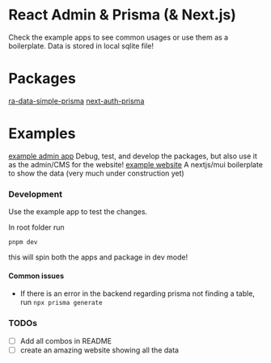 # React Admin & Prisma (& Next.js)

Check the example apps to see common usages or use them as a boilerplate.
Data is stored in local sqlite file!

# Packages

[ra-data-simple-prisma](./packages/ra-data-simple-prisma/)
[next-auth-prisma](./packages/next-auth-prisma/)

# Examples

[example admin app](./apps/admin/) Debug, test, and develop the packages, but also use it as the admin/CMS for the website!
[example website](./apps/website/) A nextjs/mui boilerplate to show the data (very much under construction yet)

### Development

Use the example app to test the changes.

In root folder run

```
pnpm dev
```

this will spin both the apps and package in dev mode!

#### Common issues

- If there is an error in the backend regarding prisma not finding a table, run `npx prisma generate`

### TODOs

- [ ] Add all combos in README
- [ ] create an amazing website showing all the data
